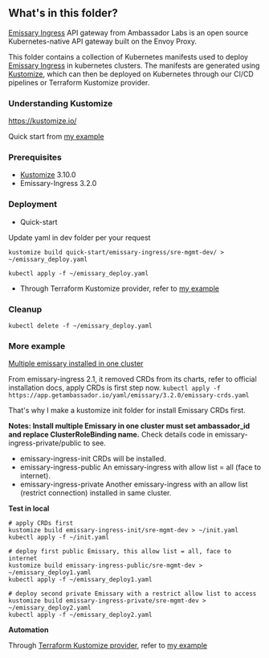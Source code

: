 ## What's in this folder?
[Emissary Ingress](https://www.getambassador.io/docs/emissary/) API gateway from Ambassador Labs is an open source Kubernetes-native API gateway built on the Envoy Proxy.

This folder contains a collection of Kubernetes manifests used to deploy [Emissary Ingress](https://www.getambassador.io/docs/emissary/) in kubernetes clusters. The manifests are generated using [Kustomize](https://github.com/kubernetes-sigs/kustomize), which can then be deployed on Kubernetes through our CI/CD pipelines or Terraform Kustomize provider.

### Understanding Kustomize
https://kustomize.io/

Quick start from [my example](../../Kustomize/demo-manifests/README.md)

### Prerequisites
* [Kustomize](https://kubectl.docs.kubernetes.io/installation/kustomize/) 3.10.0
* Emissary-Ingress 3.2.0

### Deployment
* Quick-start

Update yaml in dev folder per your request
```
kustomize build quick-start/emissary-ingress/sre-mgmt-dev/ > ~/emissary_deploy.yaml

kubectl apply -f ~/emissary_deploy.yaml
```

* Through Terraform Kustomize provider, refer to [my example](../../Terraform/kustomize/README.md)


### Cleanup
```
kubectl delete -f ~/emissary_deploy.yaml 
```

### More example
[Multiple emissary installed in one cluster](./multiple-emissary-example/)

From emissary-ingress 2.1, it removed CRDs from its charts, refer to official installation docs, apply CRDs is first step now. `kubectl apply -f https://app.getambassador.io/yaml/emissary/3.2.0/emissary-crds.yaml`

That's why I make a kustomize init folder for install Emissary CRDs first.

**Notes: Install multiple Emissary in one cluster must set ambassador_id and replace ClusterRoleBinding name.** 
Check details code in emissary-ingress-private/public to see.

* emissary-ingress-init CRDs will be installed.
* emissary-ingress-public An emissary-ingress with allow list = all (face to internet).
* emissary-ingress-private Another emissary-ingress with an allow list (restrict connection) installed in same cluster.


**Test in local**
```
# apply CRDs first
kustomize build emissary-ingress-init/sre-mgmt-dev > ~/init.yaml
kubectl apply -f ~/init.yaml

# deploy first public Emissary, this allow list = all, face to internet
kustomize build emissary-ingress-public/sre-mgmt-dev > ~/emissary_deploy1.yaml
kubectl apply -f ~/emissary_deploy1.yaml

# deploy second private Emissary with a restrict allow list to access
kustomize build emissary-ingress-private/sre-mgmt-dev > ~/emissary_deploy2.yaml
kubectl apply -f ~/emissary_deploy2.yaml
```
**Automation**

Through [Terraform Kustomize provider](https://registry.terraform.io/providers/kbst/kustomization/latest/docs), refer to [my example](../../Terraform/kustomize/)
